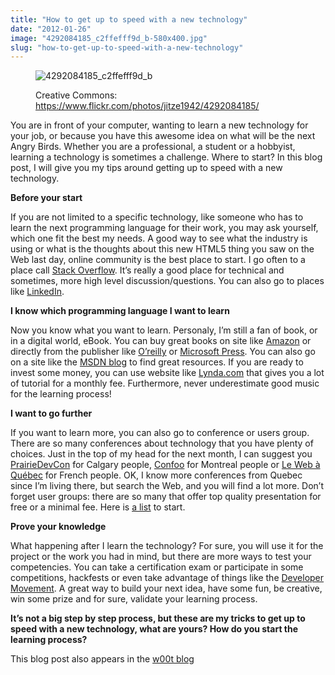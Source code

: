 ```yaml
---
title: "How to get up to speed with a new technology"
date: "2012-01-26"
image: "4292084185_c2ffefff9d_b-580x400.jpg"
slug: "how-to-get-up-to-speed-with-a-new-technology"
---
```


<figure>

![](images/4292084185_c2ffefff9d_b-580x400.jpg "4292084185_c2ffefff9d_b")

<figcaption>

Creative Commons: https://www.flickr.com/photos/jitze1942/4292084185/

</figcaption>

</figure>

You are in front of your computer, wanting to learn a new technology for your job, or because you have this awesome idea on what will be the next Angry Birds. Whether you are a professional, a student or a hobbyist, learning a technology is sometimes a challenge. Where to start? In this blog post, I will give you my tips around getting up to speed with a new technology.

**Before your start**

If you are not limited to a specific technology, like someone who has to learn the next programming language for their work, you may ask yourself, which one fit the best my needs. A good way to see what the industry is using or what is the thoughts about this new HTML5 thing you saw on the Web last day, online community is the best place to start. I go often to a place call [Stack Overflow](https://stackoverflow.com/). It’s really a good place for technical and sometimes, more high level discussion/questions. You can also go to places like [LinkedIn](https://www.linkedin.com/groups?gid=3398140&trk=hb_side_g).

**I know which programming language I want to learn**

Now you know what you want to learn. Personaly, I’m still a fan of book, or in a digital world, eBook. You can buy great books on site like [Amazon](https://amazon.ca) or directly from the publisher like [O’reilly](https://oreilly.com/) or [Microsoft Press](https://shop.oreilly.com/category/microsoft-press.do). You can also go on a site like the [MSDN blog](https://blogs.msdn.com/b/cdndevs/) to find great resources. If you are ready to invest some money, you can use website like [Lynda.com](https://www.lynda.com) that gives you a lot of tutorial for a monthly fee. Furthermore, never underestimate good music for the learning process!

**I want to go further**

If you want to learn more, you can also go to conference or users group. There are so many conferences about technology that you have plenty of choices. Just in the top of my head for the next month, I can suggest you [PrairieDevCon](https://www.prairiedevcon.com/) for Calgary people, [Confoo](https://confoo.ca/) for Montreal people or [Le Web à Québec](https://webaquebec.org/) for French people. OK, I know more conferences from Quebec since I’m living there, but search the Web, and you will find a lot more. Don’t forget user groups: there are so many that offer top quality presentation for free or a minimal fee. Here is [a list](https://msdn.microsoft.com/en-ca/aa497440.aspx) to start.

**Prove your knowledge**

What happening after I learn the technology? For sure, you will use it for the project or the work you had in mind, but there are more ways to test your competencies. You can take a certification exam or participate in some competitions, hackfests or even take advantage of things like the [Developer Movement](https://www.developermovement.com/). A great way to build your next idea, have some fun, be creative, win some prize and for sure, validate your learning process.

**It’s not a big step by step process, but these are my tricks to get up to speed with a new technology, what are yours? How do you start the learning process?**

This blog post also appears in the [w00t blog](https://w00t.ms/)
